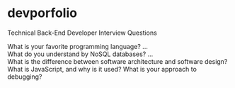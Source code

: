 # devporfolio

Technical Back-End Developer Interview Questions

What is your favorite programming language? ...<BR>
What do you understand by NoSQL databases? ...<BR>
What is the difference between software architecture and software design?<BR>
What is JavaScript, and why is it used?
What is your approach to debugging?<BR>


